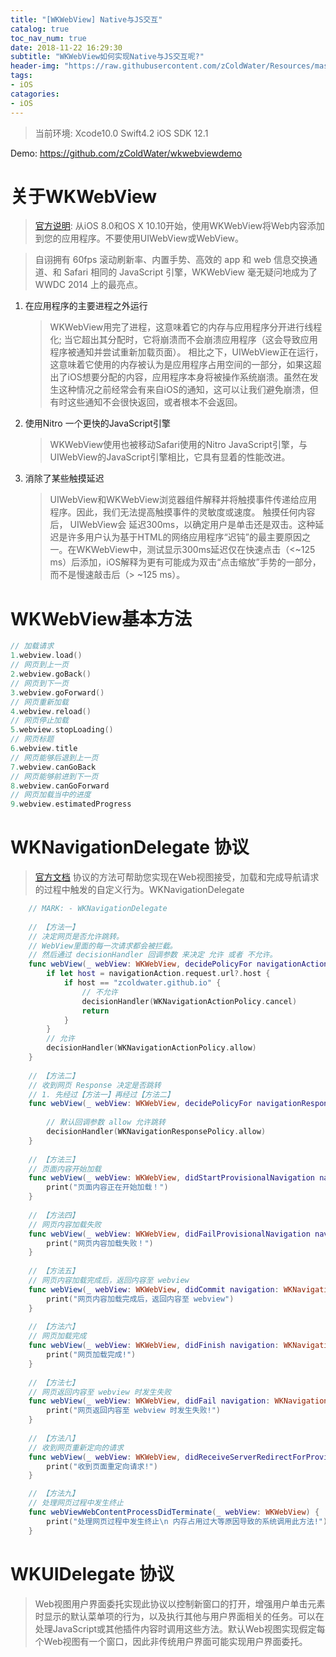 ```yaml
---
title: "[WKWebView] Native与JS交互"
catalog: true
toc_nav_num: true
date: 2018-11-22 16:29:30
subtitle: "WKWebView如何实现Native与JS交互呢?"
header-img: "https://raw.githubusercontent.com/zColdWater/Resources/master/Images/thegoldengatebridg.jpg"
tags:
- iOS
catagories:
- iOS
---
```

> 当前环境: Xcode10.0 Swift4.2 iOS SDK 12.1

Demo: https://github.com/zColdWater/wkwebviewdemo


关于WKWebView
=======
> [官方说明](https://developer.apple.com/documentation/webkit/wkwebview): 从iOS 8.0和OS X 10.10开始，使用WKWebView将Web内容添加到您的应用程序。不要使用UIWebView或WebView。

> 自诩拥有 60fps 滚动刷新率、内置手势、高效的 app 和 web 信息交换通道、和 Safari 相同的 JavaScript 引擎，WKWebView 毫无疑问地成为了 WWDC 2014 上的最亮点。

1. 在应用程序的主要进程之外运行  

    > WKWebView用完了进程，这意味着它的内存与应用程序分开进行线程化; 当它超出其分配时，它将崩溃而不会崩溃应用程序（这会导致应用程序被通知并尝试重新加载页面）。 
    相比之下，UIWebView正在运行，这意味着它使用的内存被认为是应用程序占用空间的一部分，如果这超出了iOS想要分配的内容，应用程序本身将被操作系统崩溃。虽然在发生这种情况之前经常会有来自iOS的通知，这可以让我们避免崩溃，但有时这些通知不会很快返回，或者根本不会返回。  
2. 使用Nitro 一个更快的JavaScript引擎  

    > WKWebView使用也被移动Safari使用的Nitro JavaScript引擎，与UIWebView的JavaScript引擎相比，它具有显着的性能改进。  

3. 消除了某些触摸延迟  

    > UIWebView和WKWebView浏览器组件解释并将触摸事件传递给应用程序。因此，我们无法提高触摸事件的灵敏度或速度。
    触摸任何内容后， UIWebView会  延迟300ms，以确定用户是单击还是双击。这种延迟是许多用户认为基于HTML的网络应用程序“迟钝”的最主要原因之一。在WKWebView中，测试显示300ms延迟仅在快速点击（<~125 ms）后添加，iOS解释为更有可能成为双击“点击缩放”手势的一部分，而不是慢速敲击后（> ~125 ms）。


WKWebView基本方法
=======

```Swift
// 加载请求
1.webview.load()  
// 网页到上一页
2.webview.goBack()  
// 网页到下一页
3.webview.goForward()  
// 网页重新加载
4.webview.reload()  
// 网页停止加载
5.webview.stopLoading()  
// 网页标题
6.webview.title  
// 网页能够后退到上一页
7.webview.canGoBack  
// 网页能够前进到下一页
8.webview.canGoForward  
// 网页加载当中的进度
9.webview.estimatedProgress 
```

WKNavigationDelegate 协议 
=======
> [官方文档](https://developer.apple.com/documentation/webkit/wknavigationdelegate) 协议的方法可帮助您实现在Web视图接受，加载和完成导航请求的过程中触发的自定义行为。WKNavigationDelegate

```Swift
    // MARK: - WKNavigationDelegate
    
    // 【方法一】
    // 决定网页是否允许跳转。
    // WebView里面的每一次请求都会被拦截。
    // 然后通过 decisionHandler 回调参数 来决定 允许 或者 不允许。
    func webView(_ webView: WKWebView, decidePolicyFor navigationAction: WKNavigationAction, decisionHandler: @escaping (WKNavigationActionPolicy) -> Void) {
        if let host = navigationAction.request.url?.host {
            if host == "zcoldwater.github.io" {
                // 不允许
                decisionHandler(WKNavigationActionPolicy.cancel)
                return
            }
        }
        // 允许
        decisionHandler(WKNavigationActionPolicy.allow)
    }
    
    // 【方法二】
    // 收到网页 Response 决定是否跳转
    // 1. 先经过【方法一】再经过【方法二】
    func webView(_ webView: WKWebView, decidePolicyFor navigationResponse: WKNavigationResponse, decisionHandler: @escaping (WKNavigationResponsePolicy) -> Void) {
        
        // 默认回调参数 allow 允许跳转
        decisionHandler(WKNavigationResponsePolicy.allow)
    }
    
    // 【方法三】
    // 页面内容开始加载
    func webView(_ webView: WKWebView, didStartProvisionalNavigation navigation: WKNavigation!) {
        print("页面内容正在开始加载！")
    }
    
    // 【方法四】
    // 网页内容加载失败
    func webView(_ webView: WKWebView, didFailProvisionalNavigation navigation: WKNavigation!, withError error: Error) {
        print("网页内容加载失败！")
    }
    
    // 【方法五】
    // 网页内容加载完成后，返回内容至 webview
    func webView(_ webView: WKWebView, didCommit navigation: WKNavigation!) {
        print("网页内容加载完成后，返回内容至 webview")
    }
    
    // 【方法六】
    // 网页加载完成
    func webView(_ webView: WKWebView, didFinish navigation: WKNavigation!) {
        print("网页加载完成!")
    }
    
    // 【方法七】
    // 网页返回内容至 webview 时发生失败
    func webView(_ webView: WKWebView, didFail navigation: WKNavigation!, withError error: Error) {
        print("网页返回内容至 webview 时发生失败!")
    }
    
    // 【方法八】
    // 收到网页重新定向的请求
    func webView(_ webView: WKWebView, didReceiveServerRedirectForProvisionalNavigation navigation: WKNavigation!) {
        print("收到页面重定向请求!")
    }

    // 【方法九】
    // 处理网页过程中发生终止
    func webViewWebContentProcessDidTerminate(_ webView: WKWebView) {
        print("处理网页过程中发生终止\n 内存占用过大等原因导致的系统调用此方法!")
    }
```


WKUIDelegate 协议
=======
> Web视图用户界面委托实现此协议以控制新窗口的打开，增强用户单击元素时显示的默认菜单项的行为，以及执行其他与用户界面相关的任务。可以在处理JavaScript或其他插件内容时调用这些方法。默认Web视图实现假定每个Web视图有一个窗口，因此非传统用户界面可能实现用户界面委托。 










